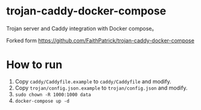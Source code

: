 # trojan-caddy-docker-compose

Trojan server and Caddy integration with Docker compose。

Forked form https://github.com/FaithPatrick/trojan-caddy-docker-compose

# How to run
1. Copy `caddy/Caddyfile.example` to `caddy/Caddyfile` and modify.
2. Copy `trojan/config.json.example` to `trojan/config.json` and modify.
3. `sudo chown -R 1000:1000 data`
4. `docker-compose up -d`
